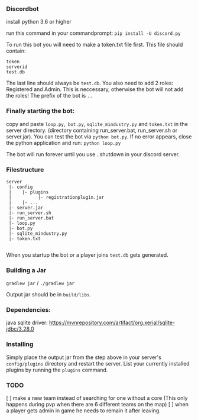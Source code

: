 ### Discordbot
install python 3.6 or higher

run this command in your commandprompt: `pip install -U discord.py` 

To run this bot you will need to make a token.txt file first. This file should contain:
```
token
serverid
test.db
```
The last line should always be `test.db`.
You also need to add 2 roles: Registered and Admin. This is neccessary, otherwise the bot will not add the roles! The prefix of the bot is `..`

### Finally starting the bot:
copy and paste `loop.py`,` bot.py`, `sqlite_mindustry.py` and `token.txt` in the server directory. (directory containing run_server.bat, run_server.sh or server.jar). You can test the bot via `python bot.py`. If no error appears, close the python application and run:
`python loop.py`

The bot will run forever until you use ..shutdown in your discord server.

### Filestructure
```
server
 |- config
 |    |- plugins
 |          |- registrationplugin.jar
 |    |- ...
 |- server.jar
 |- run_server.sh
 |- run_server.bat
 |- loop.py
 |- bot.py
 |- sqlite_mindustry.py
 |- token.txt
 
```
When you startup the bot or a player joins `test.db` gets generated.


### Building a Jar

`gradlew jar` / `./gradlew jar`

Output jar should be in `build/libs`.

### Dependencies:
java sqlite driver: https://mvnrepository.com/artifact/org.xerial/sqlite-jdbc/3.28.0

### Installing

Simply place the output jar from the step above in your server's `config/plugins` directory and restart the server.
List your currently installed plugins by running the `plugins` command.

### TODO
[ ] make a new team instead of searching for one without a core (This only happens during pvp when there are 6 different teams on the map)
[ ] when a player gets admin in game he needs to remain it after leaving.
